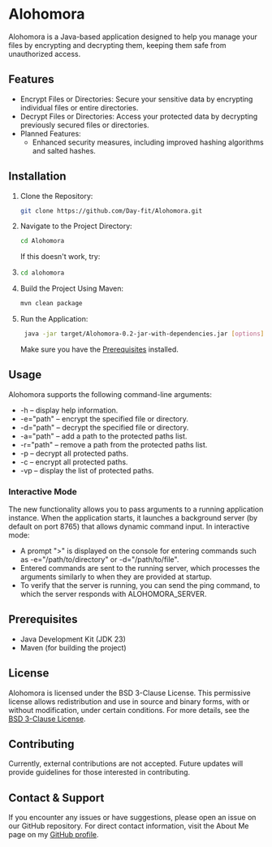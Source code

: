 # Alohomora

Alohomora is a Java-based application designed to help you manage your files by encrypting and decrypting them, keeping them safe from unauthorized access.

## Features

- Encrypt Files or Directories: Secure your sensitive data by encrypting individual files or entire directories.
- Decrypt Files or Directories: Access your protected data by decrypting previously secured files or directories.
- Planned Features:
    - Enhanced security measures, including improved hashing algorithms and salted hashes.

## Installation

1. Clone the Repository:
   ```bash
   git clone https://github.com/Day-fit/Alohomora.git
   ```

2. Navigate to the Project Directory:
   ```bash
   cd Alohomora
   ```

   If this doesn't work, try:
3. ```bash
   cd alohomora
   ```

3. Build the Project Using Maven:
   ```bash
   mvn clean package
    ```

4. Run the Application:
   ```bash
    java -jar target/Alohomora-0.2-jar-with-dependencies.jar [options]
    ```
   
   Make sure you have the [Prerequisites](#prerequisites) installed.

## Usage

Alohomora supports the following command-line arguments:

- -h – display help information.
- -e="path" – encrypt the specified file or directory.
- -d="path" – decrypt the specified file or directory.
- -a="path" – add a path to the protected paths list.
- -r="path" – remove a path from the protected paths list.
- -p – decrypt all protected paths.
- -c – encrypt all protected paths.
- -vp – display the list of protected paths.

### Interactive Mode

The new functionality allows you to pass arguments to a running application instance. When the application starts, it launches a background server (by default on port 8765) that allows dynamic command input. In interactive mode:
- A prompt ">" is displayed on the console for entering commands such as -e="/path/to/directory" or -d="/path/to/file".
- Entered commands are sent to the running server, which processes the arguments similarly to when they are provided at startup.
- To verify that the server is running, you can send the ping command, to which the server responds with ALOHOMORA_SERVER.

## Prerequisites

- Java Development Kit (JDK 23)
- Maven (for building the project)

## License

Alohomora is licensed under the BSD 3-Clause License. This permissive license allows redistribution and use in source and binary forms, with or without modification, under certain conditions. For more details, see the [BSD 3-Clause License](https://opensource.org/licenses/BSD-3-Clause).

## Contributing

Currently, external contributions are not accepted. Future updates will provide guidelines for those interested in contributing.

## Contact & Support

If you encounter any issues or have suggestions, please open an issue on our GitHub repository. For direct contact information, visit the About Me page on my [GitHub profile](https://day-fit.github.io).
